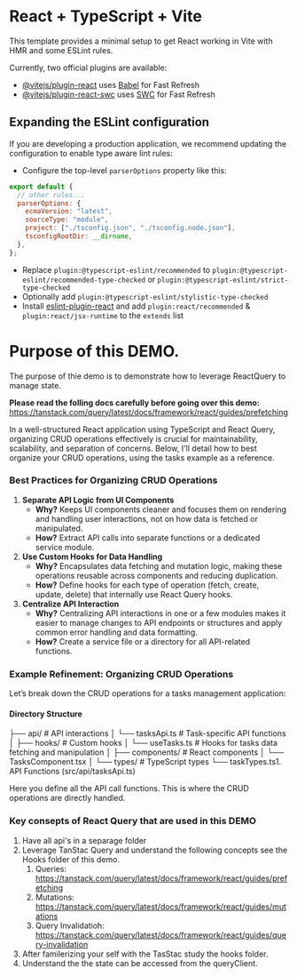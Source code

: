 # React + TypeScript + Vite

This template provides a minimal setup to get React working in Vite with HMR and some ESLint rules.

Currently, two official plugins are available:

- [@vitejs/plugin-react](https://github.com/vitejs/vite-plugin-react/blob/main/packages/plugin-react/README.md) uses [Babel](https://babeljs.io/) for Fast Refresh
- [@vitejs/plugin-react-swc](https://github.com/vitejs/vite-plugin-react-swc) uses [SWC](https://swc.rs/) for Fast Refresh

## Expanding the ESLint configuration

If you are developing a production application, we recommend updating the configuration to enable type aware lint rules:

- Configure the top-level `parserOptions` property like this:

```js
export default {
  // other rules...
  parserOptions: {
    ecmaVersion: "latest",
    sourceType: "module",
    project: ["./tsconfig.json", "./tsconfig.node.json"],
    tsconfigRootDir: __dirname,
  },
};
```

- Replace `plugin:@typescript-eslint/recommended` to `plugin:@typescript-eslint/recommended-type-checked` or `plugin:@typescript-eslint/strict-type-checked`
- Optionally add `plugin:@typescript-eslint/stylistic-type-checked`
- Install [eslint-plugin-react](https://github.com/jsx-eslint/eslint-plugin-react) and add `plugin:react/recommended` & `plugin:react/jsx-runtime` to the `extends` list

# Purpose of this DEMO.

The purpose of thie demo is to demonstrate how to leverage ReactQuery to manage state.

**Please read the folling docs carefully before going over this demo:** https://tanstack.com/query/latest/docs/framework/react/guides/prefetching

In a well-structured React application using TypeScript and React Query, organizing CRUD operations effectively is crucial for maintainability, scalability, and separation of concerns. Below, I'll detail how to best organize your CRUD operations, using the tasks example as a reference.

### Best Practices for Organizing CRUD Operations

1. **Separate API Logic from UI Components**
   - **Why?** Keeps UI components cleaner and focuses them on rendering and handling user interactions, not on how data is fetched or manipulated.
   - **How?** Extract API calls into separate functions or a dedicated service module.
2. **Use Custom Hooks for Data Handling**
   - **Why?** Encapsulates data fetching and mutation logic, making these operations reusable across components and reducing duplication.
   - **How?** Define hooks for each type of operation (fetch, create, update, delete) that internally use React Query hooks.
3. **Centralize API Interaction**
   - **Why?** Centralizing API interactions in one or a few modules makes it easier to manage changes to API endpoints or structures and apply common error handling and data formatting.
   - **How?** Create a service file or a directory for all API-related functions.

### Example Refinement: Organizing CRUD Operations

Let’s break down the CRUD operations for a tasks management application:

#### Directory Structure

├── api/ # API interactions
│ └── tasksApi.ts # Task-specific API functions
│
├── hooks/ # Custom hooks
│ └── useTasks.ts # Hooks for tasks data fetching and manipulation
│
├── components/ # React components
│ └── TasksComponent.tsx
│
└── types/ # TypeScript types
└── taskTypes.ts1. API Functions (src/api/tasksApi.ts)

Here you define all the API call functions. This is where the CRUD operations are directly handled.

### Key consepts of React Query that are used in this DEMO

1. Have all api's in a separage folder
2. Leverage TanStac Query and understand the following concepts see the Hooks folder of this demo.
   1. Queries: https://tanstack.com/query/latest/docs/framework/react/guides/prefetching
   2. Mutations: https://tanstack.com/query/latest/docs/framework/react/guides/mutations
   3. Query Invalidatioh: https://tanstack.com/query/latest/docs/framework/react/guides/query-invalidation
3. After familerizing your self with the TasStac study the hooks folder.
4. Understand the the state can be accessed from the queryClient.
